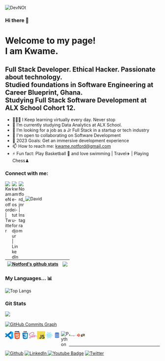 ![DevNOt](https://user-images.githubusercontent.com/53006516/219947975-892e35fb-d5cc-4330-b6c9-53a4c443bcc0.png)

### Hi there 👋 
Welcome to my page! <br>
I am Kwame.
=============================================================================================================================
Full Stack Developer. Ethical Hacker. Passionate about technology.<br>Studied foundations in Software Engineering at Career Blueprint, Ghana.
<br> Studying Full Stack Software Development at ALX School Cohort 12.
-----------------------------------------------------------------------------------------------------------------------------

- 👨🏻‍🚀 I Keep learning virtually every day. Never stop
- 🧠 I’m currently studying Data Analytics at ALX School.
- 💼 I’m looking for a job as a Jr Full Stack in a startup or tech industry
- 🤝 I'm open to collaborating on Software Development
- 🥅 2023 Goals: Get an immersive development experience
- 📫 How to reach me: kwame.notford@gmail.com
- ⚡ Fun fact: Play Basketball 🏀 and love swimming | Travel✈️ | Playing Chess♟
### Connect with me:

[<img align="left" alt="KwameNotford | Twitter" width="22px" src="https://cdn.jsdelivr.net/npm/simple-icons@v3/icons/twitter.svg" />][twitter]
[<img align="left" alt="kwame-osei-tutu-fordjour | LinkedIn" width="22px" src="https://cdn.jsdelivr.net/npm/simple-icons@v3/icons/linkedin.svg" />][linkedin]
[<img align="left" alt="Notford_jnr | Instagram" width="22px" src="https://cdn.jsdelivr.net/npm/simple-icons@v3/icons/instagram.svg" />][instagram]

<br>
<br>
<p align="left"> <img src="https://komarev.com/ghpvc/?username=Notford&label=Profile%20views&color=0e75b6&style=flat" alt="David"/>
<br>
<br>

| <a href="https://github.com/Notford/github-readme-stats"><img align="center" src="https://github-readme-stats.vercel.app/api?username=Notford&langs_count=10&show_icons=true&include_all_commits=true&theme=buefy&hide_border=true" alt="Notford's github stats" /></a> | <a href="https://github.com/Notford/github-readme-stats"><img align="center" src="https://github-readme-stats.vercel.app/api/top-langs/?username=Notford&layout=compact&theme=buefy&hide_border=true" /></a> |
| ------------- | ------------- |


### My Languages... 📊
![Top Langs](https://github-readme-stats.vercel.app/api/top-langs/?username=Notford&langs_count=10)

### Git Stats
<a href="http://www.github.com/Notford"><img src="https://github-readme-streak-stats.herokuapp.com/?user=Notford&stroke=10b981&background=#FFFFFF&ring=a855f7&fire=a855f7&currStreakNum=10b981&currStreakLabel=a855f7&sideNums=10b981&sideLabels=10b981&dates=10b981&hide_border=true" /></a>

<a href="http://www.github.com/Notford"><img src="https://github-readme-activity-graph.cyclic.app/graph?username=Notford&bg_color=000000&color=10b981&line=3382ed&point=10b981&area_color=000000&area=true&hide_border=true&custom_title=GitHub%20Commits%20Graph" alt="GitHub Commits Graph" /></a>



[<img align="left" alt="Visual Studio Code" width="26px" src="https://raw.githubusercontent.com/github/explore/80688e429a7d4ef2fca1e82350fe8e3517d3494d/topics/visual-studio-code/visual-studio-code.png" />][vscode]
[<img align="left" alt="HTML5" width="26px" src="https://raw.githubusercontent.com/github/explore/80688e429a7d4ef2fca1e82350fe8e3517d3494d/topics/html/html.png" />][html5]
[<img align="left" alt="CSS3" width="26px" src="https://raw.githubusercontent.com/github/explore/80688e429a7d4ef2fca1e82350fe8e3517d3494d/topics/css/css.png" />][css]
[<img align="left" alt="Sass" width="26px" src="https://raw.githubusercontent.com/github/explore/80688e429a7d4ef2fca1e82350fe8e3517d3494d/topics/sass/sass.png" />][sass]
[<img align="left" alt="JavaScript" width="26px" src="https://raw.githubusercontent.com/github/explore/80688e429a7d4ef2fca1e82350fe8e3517d3494d/topics/javascript/javascript.png" />][javascript]
[<img align="left" alt="React" width="26px" src="https://raw.githubusercontent.com/github/explore/80688e429a7d4ef2fca1e82350fe8e3517d3494d/topics/react/react.png" />][reactjs]
[<img align="left" alt="SQL" width="26px" src="https://raw.githubusercontent.com/github/explore/80688e429a7d4ef2fca1e82350fe8e3517d3494d/topics/sql/sql.png" />][sql]
[<img align="left" alt="Python" width="26px" src="https://i.imgur.com/WyTZyyA.png"/>][python]
[<img align="left" alt="MongoDB" width="26px" src="https://raw.githubusercontent.com/github/explore/80688e429a7d4ef2fca1e82350fe8e3517d3494d/topics/mongodb/mongodb.png" />][mongodb]
[<img align="left" alt="Git" width="26px" src="https://raw.githubusercontent.com/github/explore/80688e429a7d4ef2fca1e82350fe8e3517d3494d/topics/git/git.png" />][git]

<br>
<br>

---

<div id="badges">
<p><a href="https://github.com/Notford" target="_blank"><img alt="Github" src="https://img.shields.io/badge/GitHub-%2312100E.svg?&style=for-the-badge&logo=Github&logoColor=white" /></a> 
<a href="https://www.linkedin.com/in/kwame-osei-tutu-fordjour-927877116" target="_blank"><img alt="LinkedIn" src="https://img.shields.io/badge/linkedin-%230077B5.svg?&style=for-the-badge&logo=linkedin&logoColor=white" />
</a><a href="https://youtube.com/@kwameoseitutufordjour69"> <img src="https://img.shields.io/badge/YouTube-red?style=for-the-badge&logo=youtube&logoColor=white" alt="Youtube Badge"/></a> <a href="https://twitter.com/KwameNotford" target="_blank"><img alt="Twitter" src="https://img.shields.io/badge/twitter-%231DA1F2.svg?&style=for-the-badge&logo=twitter&logoColor=white" /></a>
 </a>
</div>


[twitter]: https://twitter.com/KwameNotford
[instagram]: https://instagram.com/Notford_jnr
[linkedin]: https://linkedin.com/in/kwame-osei-tutu-fordjour-927877116
[vscode]: https://code.visualstudio.com
[html5]: https://developer.mozilla.org/es/docs/HTML/HTML5
[css]: https://developer.mozilla.org/es/docs/Web/CSS
[sass]: https://sass-lang.com
[javascript]: https://developer.mozilla.org/en-US/docs/Web/JavaScript
[reactjs]: https://reactjs.org
[sql]: https://www.mysql.com
[python]: https://www.python.org
[mongodb]: https://www.mongodb.com
[git]: https://git-scm.com


<!--
**Notford/Notford** is a ✨ _special_ ✨ repository because its `README.md` (this file) appears on your GitHub profile.



Here are some ideas to get you started:


- 🔭 I’m currently working on ...
- 🌱 I’m currently learning ...
- 👯 I’m looking to collaborate on ...
- 🤔 I’m looking for help with ...
- 💬 Ask me about ...
- 📫 How to reach me: ...
- 😄 Pronouns: ...
- ⚡ Fun fact: ...
-->
